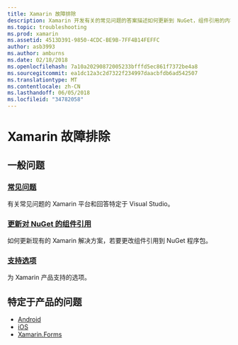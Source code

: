 ```yaml
---
title: Xamarin 故障排除
description: Xamarin 开发有关的常见问题的答案描述如何更新到 NuGet，组件引用的内容的此文档链接讨论支持选项，并回答特定于产品的问题。
ms.topic: troubleshooting
ms.prod: xamarin
ms.assetid: 4513D391-9850-4CDC-BE9B-7FF4B14FEFFC
author: asb3993
ms.author: amburns
ms.date: 02/18/2018
ms.openlocfilehash: 7a10a20290872005233bfffd5ec861f7372be4a8
ms.sourcegitcommit: ea1dc12a3c2d7322f234997daacbfdb6ad542507
ms.translationtype: MT
ms.contentlocale: zh-CN
ms.lasthandoff: 06/05/2018
ms.locfileid: "34782058"
---
```

# <a name="xamarin-troubleshooting"></a>Xamarin 故障排除

## <a name="general-issues"></a>一般问题

### <a name="frequently-asked-questionsquestionsindexmd"></a>[常见问题](questions/index.md)

有关常见问题的 Xamarin 平台和回答特定于 Visual Studio。

### <a name="updating-component-references-to-nugetcomponent-nugetmd"></a>[更新对 NuGet 的组件引用](component-nuget.md)

如何更新现有的 Xamarin 解决方案，若要更改组件引用到 NuGet 程序包。

### <a name="support-optionssupport-optionsmd"></a>[支持选项](support-options.md)

为 Xamarin 产品支持的选项。

## <a name="product-specific-questions"></a>特定于产品的问题

- [Android](~/android/troubleshooting/questions/index.md)
- [iOS](~/ios/troubleshooting/questions/index.md)
- [Xamarin.Forms](~/xamarin-forms/troubleshooting/questions/index.md)
